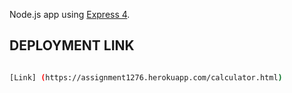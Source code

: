 Node.js app using [Express 4](http://expressjs.com/).

## DEPLOYMENT LINK
```sh

[Link] (https://assignment1276.herokuapp.com/calculator.html)

```

